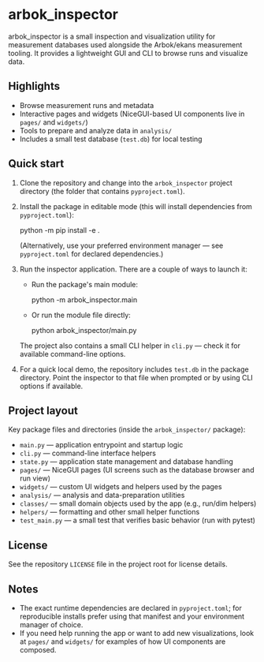 # arbok_inspector

arbok_inspector is a small inspection and visualization utility for measurement
databases used alongside the Arbok/ekans measurement tooling.
It provides a lightweight GUI and CLI to browse runs and visualize data.

## Highlights

- Browse measurement runs and metadata
- Interactive pages and widgets (NiceGUI-based UI components live in `pages/` and `widgets/`)
- Tools to prepare and analyze data in `analysis/`
- Includes a small test database (`test.db`) for local testing

## Quick start

1. Clone the repository and change into the `arbok_inspector` project directory (the folder that contains `pyproject.toml`).

2. Install the package in editable mode (this will install dependencies from `pyproject.toml`):

	 python -m pip install -e .

	 (Alternatively, use your preferred environment manager — see `pyproject.toml` for declared dependencies.)

3. Run the inspector application. There are a couple of ways to launch it:

	 - Run the package's main module:

		 python -m arbok_inspector.main

	 - Or run the module file directly:

		 python arbok_inspector/main.py

	 The project also contains a small CLI helper in `cli.py` — check it for available command-line options.

4. For a quick local demo, the repository includes `test.db` in the package directory. Point the inspector to that file when prompted or by using CLI options if available.

## Project layout

Key package files and directories (inside the `arbok_inspector/` package):

- `main.py` — application entrypoint and startup logic
- `cli.py` — command-line interface helpers
- `state.py` — application state management and database handling
- `pages/` — NiceGUI pages (UI screens such as the database browser and run view)
- `widgets/` — custom UI widgets and helpers used by the pages
- `analysis/` — analysis and data-preparation utilities
- `classes/` — small domain objects used by the app (e.g., run/dim helpers)
- `helpers/` — formatting and other small helper functions
- `test_main.py` — a small test that verifies basic behavior (run with pytest)

## License

See the repository `LICENSE` file in the project root for license details.

## Notes

- The exact runtime dependencies are declared in `pyproject.toml`; for reproducible installs prefer using that manifest and your environment manager of choice.
- If you need help running the app or want to add new visualizations, look at `pages/` and `widgets/` for examples of how UI components are composed.

